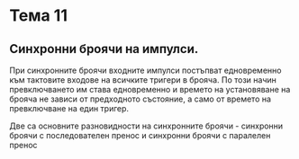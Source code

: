# Тема 11
## Синхронни броячи на импулси.
При синхронните броячи входните импулси постъпват едновременно към тактовите входове на всичките тригери в брояча. По този начин превключването им става едновременно и времето на установяване на брояча не зависи от предходното състояние, а само от времето на превключване на един тригер.

Две са основните разновидности на синхронните броячи - синхронни броячи с последователен пренос и синхронни броячи с паралелен пренос 

###
